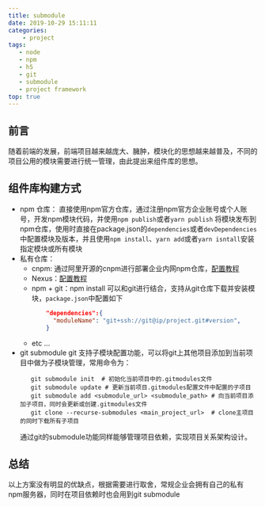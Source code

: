 ```yaml
---
title: submodule
date: 2019-10-29 15:11:11
categories:
    - project
tags:
   - node
   - npm
   - h5
   - git 
   - submodule
   - project framework
top: true
---
```

## 前言
 随着前端的发展，前端项目越来越庞大、臃肿，模块化的思想越来越普及，不同的项目公用的模块需要进行统一管理，由此提出来组件库的思想。
## 组件库构建方式
 - npm 仓库：
    直接使用npm官方仓库，通过注册npm官方企业账号或个人账号，开发npm模块代码，并使用`npm publish`或者`yarn publish` 将模块发布到npm仓库，使用时直接在package.json的`dependencies`或者`devDependencies`中配置模块及版本，并且使用`npm install`、`yarn add`或者`yarn isntall`安装指定模块或所有模块
 - 私有仓库：
    * cnpm: 通过阿里开源的cnpm进行部署企业内网npm仓库，[配置教程](https://www.febugs.com/npm-private-library-build-and-config/)
    * Nexus：[配置教程](https://www.cnblogs.com/cheyunhua/p/10763370.html)
    * npm + git：npm install 可以和git进行结合，支持从git仓库下载并安装模块，`package.json`中配置如下
      ```json
          "dependencies":{
            "moduleName": "git+ssh://git@ip/project.git#version",
          }
      ```
    * etc ...
 - git submodule
    git 支持子模块配置功能，可以将git上其他项目添加到当前项目中做为子模块管理，常用命令为：
    ```shell script
       git submodule init  # 初始化当前项目中的.gitmodules文件
       git submodule update # 更新当前项目.gitmodules配置文件中配置的子项目
       git submodule add <submodule_url> <submodule_path> # 向当前项目添加子项目，同时会更新或创建.gitmodules文件
       git clone --recurse-submodules <main_project_url>  # clone主项目的同时下载所有子项目
    ```
   通过git的submodule功能同样能够管理项目依赖，实现项目关系架构设计。
## 总结
   以上方案没有明显的优缺点，根据需要进行取舍，常规企业会拥有自己的私有npm服务器，同时在项目依赖时也会用到git submodule
